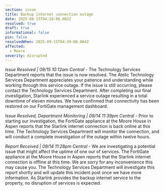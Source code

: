 ```yaml
---
section: issue
title: Backup internet connection outage
date: 2025-09-15T04:28:00.002Z
resolved: true
draft: true
informational: false
pin: false
resolvedWhen: 2025-09-15T04:39:00.004Z
affected:
  - Moore
severity: disrupted
---
```

*Issue Resolved | 09/15 10:12am Central* - The Technology Services Department reports that the issue is now resolved. The Atelic Technology Services Department appreciates your patience and understanding while working through this service outage. If the issue is still occurring, please contact the Technology Services Department. After completing our final investigation, Starlink experienced a service outage resulting in a total downtime of eleven minutes. We have confirmed that connectivity has been restored on our FortiGate management dashboard.

*Issue Resolved, Department Monitoring | 09/14 11:39pm Central* - Prior to starting our investigation, the FortiGate appliance at the Moore House in Aspen reports that the Starlink internet connection is back online at this time. The Technology Services Department will monitor the connection, and will conduct a complete investigation of the outage within twelve hours.

*Report Received | 09/14 11:28pm Central* - We are investigating a potential issue that might affect the uptime of one our of services. The FortiGate appliance at the Moore House in Aspen reports that the Starlink internet connection is offline at this time. We are sorry for any inconvenience this may cause you. The Technology Services Department will investigate this report shortly and will update this incident post once we have more information. As Starlink provides the backup internet service to the property, no disruption of services is expected.